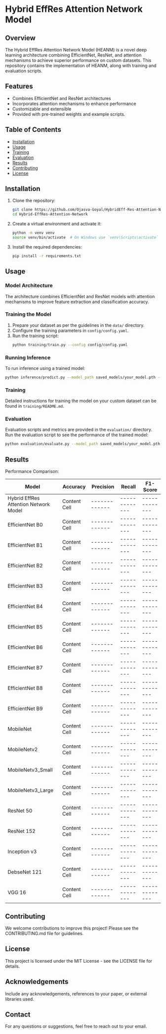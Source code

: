 # Hybrid EffRes Attention Network Model

## Overview
The Hybrid EffRes Attention Network Model (HEANM) is a novel deep learning architecture combining EfficientNet, ResNet, and attention mechanisms to achieve superior performance on custom datasets. This repository contains the implementation of HEANM, along with training and evaluation scripts.

## Features
- Combines EfficientNet and ResNet architectures
- Incorporates attention mechanisms to enhance performance
- Customizable and extensible
- Provided with pre-trained weights and example scripts.

## Table of Contents
- [Installation](#installation)
- [Usage](#usage)
- [Training](training)
- [Evaluation](#evaluation)
- [Results](#results)
- [Contributing](contributing)
- [License](#license)

## Installation
1. Clone the repository:
    ```bash
    git clone https://github.com/Ojasva-Goyal/HybridEff-Res-Attention-Network-Model.git
    cd Hybrid-EffRes-Attention-Network
    ```

2. Create a virtual environment and activate it:
    ```bash
    python -m venv venv
    source venv/bin/activate  # On Windows use `venv\Scripts\activate`
    ```

3. Install the required dependencies:
    ```bash
    pip install -r requirements.txt
    ```

## Usage
### Model Architecture
The architecture combines EfficientNet and ResNet models with attention mechanisms to improve feature extraction and classification accuracy.

### Training the Model
1. Prepare your dataset as per the guidelines in the `data/` directory.
2. Configure the training parameters in `config/config.yaml`.
3. Run the training script:
    ```bash
    python training/train.py --config config/config.yaml
    ```

### Running Inference
To run inference using a trained model:
```bash
python inference/predict.py --model_path saved_models/your_model.pth --input_path path/to/your/input
```

### Training
Detailed instructions for training the model on your custom dataset can be found in `training/README.md`.

### Evaluation
Evaluation scripts and metrics are provided in the `evaluation/` directory. Run the evaluation script to see the performance of the trained model:

``` bash
python evaluation/evaluate.py --model_path saved_models/your_model.pth --data_path path/to/your/test_data
```
## Results
Performance Comparison:

| Model         | Accuracy      |  Precision     |  Recall       |  F1-Score |
| ------------- | ------------- |  ------------- | ------------- | ------------- |
| Hybrid EffRes Attention Network Model  | Content Cell  | ------------- | ------------- | ------------- |
| EfficientNet B0  | Content Cell  | ------------- | ------------- | ------------- |
| EfficientNet B1  | Content Cell  | ------------- | ------------- | ------------- |
| EfficientNet B2  | Content Cell  | ------------- | ------------- | ------------- |
| EfficientNet B3  | Content Cell  | ------------- | ------------- | ------------- |
| EfficientNet B4  | Content Cell  | ------------- | ------------- | ------------- |
| EfficientNet B5  | Content Cell  | ------------- | ------------- | ------------- |
| EfficientNet B6  | Content Cell  | ------------- | ------------- | ------------- |
| EfficientNet B7  | Content Cell  | ------------- | ------------- | ------------- |
| EfficientNet B8  | Content Cell  | ------------- | ------------- | ------------- |
| EfficientNet B9  | Content Cell  | ------------- | ------------- | ------------- |
| MobileNet  | Content Cell  | ------------- | ------------- | ------------- |
| MobileNetv2  | Content Cell   | ------------- | ------------- | ------------- |
| MobileNetv3_Small  | Content Cell  | ------------- | ------------- | ------------- |
| MobileNetv3_Large  | Content Cell | ------------- | ------------- | ------------- |
| ResNet 50  | Content Cell  | ------------- | ------------- | ------------- |
| ResNet 152  | Content Cell  | ------------- | ------------- | ------------- |
| Inception v3  | Content Cell  | ------------- | ------------- | ------------- |
| DebseNet 121  | Content Cell  | ------------- | ------------- | ------------- |
| VGG 16  | Content Cell  | ------------- | ------------- | ------------- |


## Contributing
We welcome contributions to improve this project! Please see the CONTRIBUTING.md file for guidelines.

## License
This project is licensed under the MIT License - see the LICENSE file for details.

## Acknowledgements
Include any acknowledgements, references to your paper, or external libraries used.
## Contact
For any questions or suggestions, feel free to reach out to your email.


